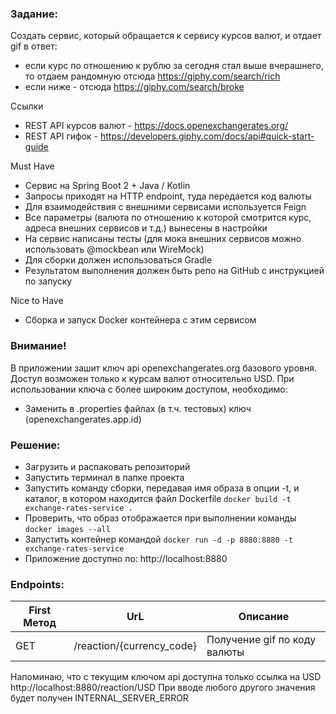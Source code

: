 ### Задание:
Создать сервис, который обращается к сервису курсов валют, и отдает gif в ответ:

- если курс по отношению к рублю за сегодня стал выше вчерашнего, то отдаем рандомную отсюда https://giphy.com/search/rich 
- если ниже - отсюда https://giphy.com/search/broke 

Ссылки
- REST API курсов валют - https://docs.openexchangerates.org/ 
- REST API гифок - https://developers.giphy.com/docs/api#quick-start-guide 

Must Have
- Сервис на Spring Boot 2 + Java / Kotlin
- Запросы приходят на HTTP endpoint, туда передается код валюты
- Для взаимодействия с внешними сервисами используется Feign
- Все параметры (валюта по отношению к которой смотрится курс, адреса внешних сервисов и т.д.) вынесены в настройки
- На сервис написаны тесты (для мока внешних сервисов можно использовать @mockbean или WireMock)
- Для сборки должен использоваться Gradle
- Результатом выполнения должен быть репо на GitHub с инструкцией по запуску

Nice to Have
- Сборка и запуск Docker контейнера с этим сервисом

### Внимание!
В приложении зашит ключ api openexchangerates.org базового уровня. 
Доступ возможен только к курсам валют относительно USD. 
При использовании ключа с более широким доступом, необходимо: 
- Заменить в .properties файлах (в т.ч. тестовых) ключ (openexchangerates.app.id)

### Решение:
- Загрузить и распаковать репозиторий
- Запустить терминал в папке проекта
- Запустить команду сборки, передавая имя образа в опции -t, и каталог, в котором находится файл Dockerfile
`docker build -t exchange-rates-service .`
- Проверить, что образ отображается при выполнении команды `docker images --all`
- Запустить контейнер командой
`docker run -d -p 8880:8880 -t exchange-rates-service`
- Приложение доступно по: http://localhost:8880

### Endpoints:
| First Метод  | UrL  | Описание |
| ------------- | ------------- |------------- |
| GET  | /reaction/{currency_code}  |Получение gif по коду валюты |

Напоминаю, что с текущим ключом api доступна только ссылка на USD
http://localhost:8880/reaction/USD
При вводе любого другого значения будет получен INTERNAL_SERVER_ERROR
